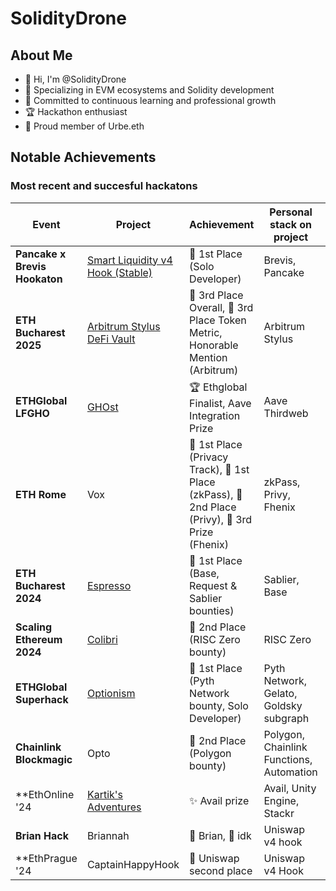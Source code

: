# SolidityDrone

## About Me
- 👋 Hi, I'm @SolidityDrone
- 👀 Specializing in EVM ecosystems and Solidity development
- 🌱 Committed to continuous learning and professional growth
- 🏆 Hackathon enthusiast 
- 🐺 Proud member of Urbe.eth 


## Notable Achievements

### Most recent and succesful hackatons

| Event | Project | Achievement | Personal stack on project | Team Size |
|-------|---------|-------------|-----------------|-----------|
| **Pancake x Brevis Hookaton** | [Smart Liquidity v4 Hook (Stable)](https://dorahacks.io/buidl/16770) | 🥇 1st Place (Solo Developer) | Brevis, Pancake | Solo |
| **ETH Bucharest 2025** | [Arbitrum Stylus DeFi Vault](https://dorahacks.io/buidl/25568) | 🥉 3rd Place Overall, 🥉 3rd Place Token Metric, Honorable Mention (Arbitrum) | Arbitrum Stylus  | Trio |
| **ETHGlobal LFGHO** | [GHOst](https://ethglobal.com/showcase/ghost-mae3q) | 🏆 Ethglobal Finalist, Aave Integration Prize | Aave Thirdweb | Quad |
| **ETH Rome** | Vox | 🥇 1st Place (Privacy Track), 🥇 1st Place (zkPass), 🥈 2nd Place (Privy), 🥉 3rd Prize (Fhenix) | zkPass, Privy, Fhenix | Trio |
| **ETH Bucharest 2024** | [Espresso](https://dorahacks.io/buidl/10874) | 🥇 1st Place (Base, Request & Sablier bounties) | Sablier, Base | Duo |
| **Scaling Ethereum 2024** | [Colibri](https://ethglobal.com/showcase/colibri-iixxk) | 🥈 2nd Place (RISC Zero bounty) | RISC Zero | Duo |
| **ETHGlobal Superhack** | [Optionism](https://ethglobal.com/showcase/optionism-tr8uf) | 🥇 1st Place (Pyth Network bounty, Solo Developer) | Pyth Network, Gelato, Goldsky subgraph | Solo |
| **Chainlink Blockmagic** | Opto | 🥈 2nd Place (Polygon bounty) | Polygon, Chainlink Functions, Automation | Duo |
| **EthOnline '24 | [Kartik's Adventures](https://ethglobal.com/showcase/kartik-adventures-6ntyp) | ✨ Avail prize | Avail, Unity Engine, Stackr | solo |
| **Brian Hack** | Briannah | 🥈 Brian, 🥇 idk | Uniswap v4 hook | trio |
| **EthPrague '24 | CaptainHappyHook | 🥈 Uniswap second place | Uniswap v4 Hook | triio |





<!---
SolidityDrone/SolidityDrone is a ✨ special ✨ repository because its `README.md` (this file) appears on your GitHub profile.
You can click the Preview link to take a look at your changes.
--->
